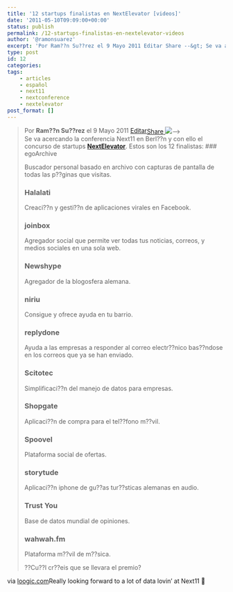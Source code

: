 ```yaml
---
title: '12 startups finalistas en NextElevator [videos]'
date: '2011-05-10T09:09:00+00:00'
status: publish
permalink: /12-startups-finalistas-en-nextelevator-videos
author: '@ramonsuarez'
excerpt: 'Por Ram??n Su??rez el 9 Mayo 2011 Editar Share --&gt; Se va acercando la conferencia Next11 en Berl??n y con ello el concurso de startups NextElevator. Estos son los 12 finalistas: egoArchive Buscador personal basado en archivo con capturas de pantal...'
type: post
id: 12
categories:
tags:
    - articles
    - español
    - next11
    - nextconference
    - nextelevator
post_format: []
---
```

> <span style="float:left;">Por **Ram??n Su??rez** el 9 Mayo 2011 [Editar](http://loogic.com/wp-admin/post.php?action=edit&post=15234 "Editar entrada")</span> [<span style="cursor:pointer;">Share</span> ](http://www.facebook.com/sharer.php?u=http%3A%2F%2Floogic.com%2F12-startups-finalistas-en-nextelevator-videos%2F&t=12%20startups%20finalistas%20en%20NextElevator%20%5Bvideos%5D%20Loogic.com&src=sp)[![](http://recomendar.com/images/rc.gif)](http://recomendar.com/)–&gt;  
> Se va acercando la conferencia Next11 en Berl??n y con ello el concurso de startups [**NextElevator**](http://elevator.nextconf.eu/). Estos son los 12 finalistas: ### egoArchive
> 
> Buscador personal basado en archivo con capturas de pantalla de todas las p??ginas que visitas.
> 
> ### Halalati
> 
> Creaci??n y gesti??n de aplicaciones virales en Facebook.
> 
> ### joinbox
> 
> Agregador social que permite ver todas tus noticias, correos, y medios sociales en una sola web.
> 
> ### Newshype
> 
> Agregador de la blogosfera alemana.
> 
> ### niriu
> 
> Consigue y ofrece ayuda en tu barrio.
> 
> ### replydone
> 
> Ayuda a las empresas a responder al correo electr??nico bas??ndose en los correos que ya se han enviado.
> 
> ### Scitotec
> 
> Simplificaci??n del manejo de datos para empresas.
> 
> ### Shopgate
> 
> Aplicaci??n de compra para el tel??fono m??vil.
> 
> ### Spoovel
> 
> Plataforma social de ofertas.
> 
> ### storytude
> 
> Aplicaci??n iphone de gu??as tur??sticas alemanas en audio.
> 
> ### Trust You
> 
> Base de datos mundial de opiniones.
> 
> ### wahwah.fm
> 
> Plataforma m??vil de m??sica.
> 
> ??Cu??l cr??eis que se llevara el premio?
> 
> </div>

via [loogic.com](http://loogic.com/12-startups-finalistas-en-nextelevator-videos/)</div>Really looking forward to a lot of data lovin’ at Next11 🙂

</div>